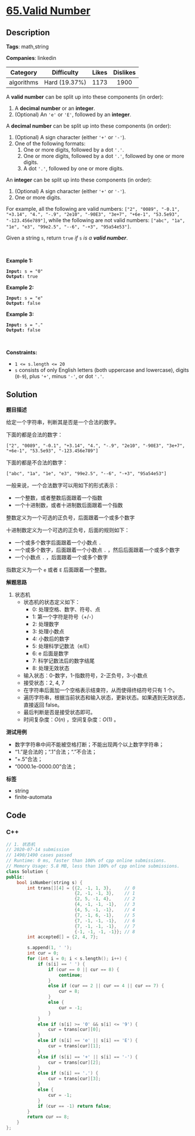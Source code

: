 # [65.Valid Number](https://leetcode.com/problems/valid-number/description/)

## Description

**Tags**: math,string

**Companies**: linkedin

|  Category  |  Difficulty   | Likes | Dislikes |
| :--------: | :-----------: | :---: | :------: |
| algorithms | Hard (19.37%) | 1173  |   1900   |

<p>A <strong>valid number</strong> can be split up into these components (in order):</p>
<ol>
  <li>A <strong>decimal number</strong> or an <strong>integer</strong>.</li>
  <li>(Optional) An <code>&#39;e&#39;</code> or <code>&#39;E&#39;</code>, followed by an <strong>integer</strong>.</li>
</ol>
<p>A <strong>decimal number</strong> can be split up into these components (in order):</p>
<ol>
  <li>(Optional) A sign character (either <code>&#39;+&#39;</code> or <code>&#39;-&#39;</code>).</li>
  <li>One of the following formats:
  <ol>
    <li>One or more digits, followed by a dot <code>&#39;.&#39;</code>.</li>
    <li>One or more digits, followed by a dot <code>&#39;.&#39;</code>, followed by one or more digits.</li>
    <li>A dot <code>&#39;.&#39;</code>, followed by one or more digits.</li>
  </ol>
  </li>
</ol>
<p>An <strong>integer</strong> can be split up into these components (in order):</p>
<ol>
  <li>(Optional) A sign character (either <code>&#39;+&#39;</code> or <code>&#39;-&#39;</code>).</li>
  <li>One or more digits.</li>
</ol>
<p>For example, all the following are valid numbers: <code>[&quot;2&quot;, &quot;0089&quot;, &quot;-0.1&quot;, &quot;+3.14&quot;, &quot;4.&quot;, &quot;-.9&quot;, &quot;2e10&quot;, &quot;-90E3&quot;, &quot;3e+7&quot;, &quot;+6e-1&quot;, &quot;53.5e93&quot;, &quot;-123.456e789&quot;]</code>, while the following are not valid numbers: <code>[&quot;abc&quot;, &quot;1a&quot;, &quot;1e&quot;, &quot;e3&quot;, &quot;99e2.5&quot;, &quot;--6&quot;, &quot;-+3&quot;, &quot;95a54e53&quot;]</code>.</p>
<p>Given a string <code>s</code>, return <code>true</code><em> if </em><code>s</code><em> is a <strong>valid number</strong></em>.</p>
<p>&nbsp;</p>
<p><strong class="example">Example 1:</strong></p>
<pre><code><strong>Input:</strong> s = &quot;0&quot;
<strong>Output:</strong> true</code></pre>
<p><strong class="example">Example 2:</strong></p>
<pre><code><strong>Input:</strong> s = &quot;e&quot;
<strong>Output:</strong> false</code></pre>
<p><strong class="example">Example 3:</strong></p>
<pre><code><strong>Input:</strong> s = &quot;.&quot;
<strong>Output:</strong> false</code></pre>
<p>&nbsp;</p>
<p><strong>Constraints:</strong></p>
<ul>
  <li><code>1 &lt;= s.length &lt;= 20</code></li>
  <li><code>s</code> consists of only English letters (both uppercase and lowercase), digits (<code>0-9</code>), plus <code>&#39;+&#39;</code>, minus <code>&#39;-&#39;</code>, or dot <code>&#39;.&#39;</code>.</li>
</ul>

## Solution

**题目描述**

给定一个字符串，判断其是否是一个合法的数字。

下面的都是合法的数字：

```plaintext
["2", "0089", "-0.1", "+3.14", "4.", "-.9", "2e10", "-90E3", "3e+7", "+6e-1", "53.5e93", "-123.456e789"]
```

下面的都是不合法的数字：

```plaintext
["abc", "1a", "1e", "e3", "99e2.5", "--6", "-+3", "95a54e53"]
```

一般来说，一个合法数字可以用如下的形式表示：

- 一个整数，或者整数后面跟着一个指数
- 一个十进制数，或者十进制数后面跟着一个指数

整数定义为一个可选的正负号，后面跟着一个或多个数字

十进制数定义为一个可选的正负号，后面的规则如下：

- 一个或多个数字后面跟着一个小数点 `.`
- 一个或多个数字，后面跟着一个小数点 `.` ，然后后面跟着一个或多个数字
- 一个小数点 `.` ，后面跟着一个或多个数字

指数定义为一个 `e` 或者 `E` 后面跟着一个整数。

**解题思路**

1. 状态机
   - 状态机的状态定义如下：
     - 0: 处理空格、数字、符号、点
     - 1: 第一个字符是符号（+/-）
     - 2: 处理数字
     - 3: 处理小数点
     - 4: 小数后的数字
     - 5: 处理科学记数法（e/E）
     - 6: e 后面是数字
     - 7: 科学记数法后的数字结尾
     - 8: 处理无效状态
   - 输入状态：0-数字，1-指数符号，2-正负号，3-小数点
   - 接受状态：2, 4, 7
   - 在字符串后面加一个空格表示结束符，从而使得终结符号只有 1 个。
   - 遍历字符串，根据当前状态和输入状态，更新状态。如果遇到无效状态，直接返回 false。
   - 最后判断是否是接受状态即可。
   - 时间复杂度：$O(n)$ ，空间复杂度：$O(1)$ 。

**测试用例**

- 数字字符串中间不能被空格打断；不能出现两个以上数字字符串；
- “1.”是合法的；“.1”合法；“.”不合法；
- “+.5”合法；
- “0000.1e-0000.00”合法；

**标签**

- string
- finite-automata

<!-- code start -->
## Code

### C++

```cpp
// 1. 状态机
// 2020-07-14 submission
// 1490/1490 cases passed
// Runtime: 0 ms, faster than 100% of cpp online submissions.
// Memory Usage: 5.8 MB, less than 100% of cpp online submissions.
class Solution {
public:
    bool isNumber(string s) {
        int trans[][4] = {{2, -1, 1, 3},     // 0
                          {2, -1, -1, 3},    // 1
                          {2, 5, -1, 4},     // 2
                          {4, -1, -1, -1},   // 3
                          {4, 5, -1, -1},    // 4
                          {7, -1, 6, -1},    // 5
                          {7, -1, -1, -1},   // 6
                          {7, -1, -1, -1},   // 7
                          {-1, -1, -1, -1}}; // 8
        int accepted[] = {2, 4, 7};

        s.append(1, ' ');
        int cur = 0;
        for (int i = 0; i < s.length(); i++) {
            if (s[i] == ' ') {
                if (cur == 0 || cur == 8) {
                    continue;
                }
                else if (cur == 2 || cur == 4 || cur == 7) {
                    cur = 8;
                }
                else {
                    cur = -1;
                }
            }
            else if (s[i] >= '0' && s[i] <= '9') {
                cur = trans[cur][0];
            }
            else if (s[i] == 'e' || s[i] == 'E') {
                cur = trans[cur][1];
            }
            else if (s[i] == '+' || s[i] == '-') {
                cur = trans[cur][2];
            }
            else if (s[i] == '.') {
                cur = trans[cur][3];
            }
            else {
                cur = -1;
            }
            if (cur == -1) return false;
        }
        return cur == 8;
    }
};
```

<!-- code end -->
